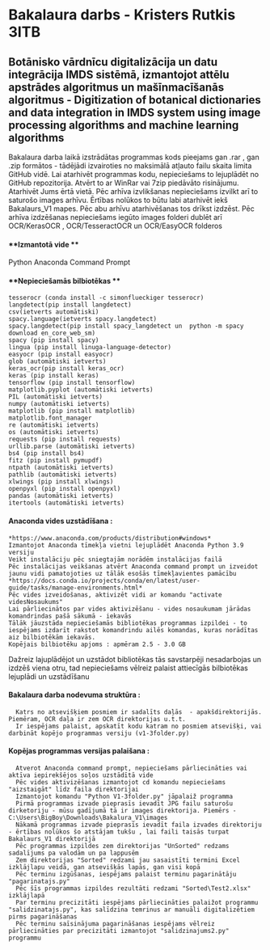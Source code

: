 # Bakalaura darbs - Kristers Rutkis 3ITB
## Botānisko vārdnīcu digitalizācija un datu integrācija IMDS sistēmā, izmantojot attēlu apstrādes algoritmus un mašīnmacīšanās algoritmus - Digitization of botanical dictionaries and data integration in IMDS system using image processing algorithms and machine learning algorithms

Bakalaura darba laikā izstrādātas programmas kods pieejams gan .rar , gan .zip formātos - tādējādi izvairoties no maksimālā atļauto failu skaita limita GitHub vidē.
Lai atarhivēt programmas kodu, nepieciešams to lejuplādēt no GitHub repozitorija. Atvērt to ar WinRar vai 7zip piedāvāto risinājumu. Atarhivēt Jums ērtā vietā.
Pēc arhīva izvlikšanas nepieciešams izvilkt arī to saturošo images arhīvu. Ērtības nolūkos to būtu labi atarhivēt iekš Bakalaurs_V1 mapes.
Pēc abu arhīvu atarhivēšanas tos drīkst izdzēst.
Pēc arhīva izdzēšanas nepieciešams iegūto images folderi dublēt arī OCR/KerasOCR , OCR/TesseractOCR un OCR/EasyOCR folderos

#### **Izmantotā vide **
Python
Anaconda Command Prompt

  #### **Nepieciešamās bilbiotēkas **
    tesserocr (conda install -c simonflueckiger tesserocr)
    langdetect(pip install langdetect)
    csv(ietverts automātiski)
    spacy.language(ietverts spacy.langdetect)
    spacy.langdetect(pip install spacy_langdetect un  python -m spacy download en_core_web_sm)
    spacy (pip install spacy)
    lingua (pip install linuga-language-detector)
    easyocr (pip install easyocr)
    glob (automātiski ietverts)
    keras_ocr(pip install keras_ocr)
    keras (pip install keras)
    tensorflow (pip install tensorflow)
    matplotlib.pyplot (automātiski ietverts)
    PIL (automātiski ietverts)
    numpy (automātiski ietverts)
    matplotlib (pip install matplotlib)
    matplotlib.font_manager
    re (automātiski ietverts)
    os (automātiski ietverts)
    requests (pip install requests)
    urllib.parse (automātiski ietverts)
    bs4 (pip install bs4)
    fitz (pip install pymupdf)
    ntpath (automātiski ietverts)
    pathlib (automātiski ietverts)
    xlwings (pip install xlwings)
    openpyxl (pip install openpyxl)
    pandas (automātiski ietverts)
    itertools (automātiski ietverts)
  
  #### **Anaconda vides uzstādīšana :**
    *https://www.anaconda.com/products/distribution#windows*
    Izmantojot Anaconda tīmekļa vietni lejuplādēt Anaconda Python 3.9 versiju
    Veikt instalāciju pēc sniegtajām norādēm instalācijas failā
    Pēc instalācijas veikšanas atvērt Anaconda command prompt un izveidot jaunu vidi pamatojoties uz tālāk esošās tīmekļavientes pamācību
    *https://docs.conda.io/projects/conda/en/latest/user-guide/tasks/manage-environments.html*
    Pēc vides izveidošanas, aktivizēt vidi ar komandu "activate videsNosaukums"
    Lai pārliecinātos par vides aktivizēšanu - vides nosaukumam jārādas komandrindas pašā sākumā - iekavās
    Tālāk jāuzstāda nepieciešamās bibliotēkas programmas izpildei - to iespējams izdarīt rakstot komandrindu ailēs komandas, kuras norādītas aiz bilbiotēkām iekavās.
    Kopējais bilbiotēku apjoms : apmēram 2.5 - 3.0 GB

  Dažreiz lajuplādējot un uzstādot bibliotēkas tās savstarpēji nesadarbojas un izdzēš viena otru, tad nepieciešams vēlreiz palaist attiecīgās bilbiotēkas lejuplādi un uzstādīšanu
  
  #### **Bakalaura darba nodevuma struktūra :** 
      Katrs no atsevišķiem posmiem ir sadalīts daļās  - apakšdirektorijās. Piemēram, OCR daļa ir zem OCR direktorijas u.t.t.
      Ir iespējams palaist, apskatīt kodu katram no posmiem atsevišķi, vai darbināt kopējo programmas versiju (v1-3folder.py)
      
  #### **Kopējas programmas versijas palaišana** :
      Atverot Anaconda command prompt, nepieciešams pārliecināties vai aktīva iepirekšējos soļos uzstādītā vide
      Pēc vides aktivizēšanas izmantojot cd komandu nepieciešams "aizstaigāt" līdz faila direktorijai
      Izmantojot komandu "Python V1-3folder.py" jāpalaiž programma
      Pirmā programmas izvade pieprasīs ievadīt JPG failu saturošu dirketoriju - mūsu gadījumā tā ir images direktorija. Piemērs - C:\Users\BigBoy\Downloads\Bakalura_V1\images
      Nākamā programmas izvade pieprasīs ievadīt faila izvades direktoriju - ērtības nolūkos šo atstājam tukšu , lai faili taisās turpat Bakalaurs_V1 direktorijā
      Pēc programmas izpildes zem direktorijas "UnSorted" redzams sadalījums pa valodām un pa lappusēm
      Zem direktorijas "Sorted" redzami jau sasaistīti termini Excel izklājlapu veidā, gan atsevišķās lapās, gan visi kopā
      Pēc terminu izgūšanas, iespējams palaist terminu pagarinātāju "pagarinatajs.py"
      Pēc šīs programmas izpildes rezultāti redzami "Sorted\Test2.xlsx" izklājlapā
      Par terminu precizitāti iespējams pārliecināties palaižot programmu "salidzinatajs.py", kas salīdzina temrinus ar manuāli digitalizētiem pirms pagarināšanas
      Pēc terminu saīsinājuma pagarināšanas iespējams vēlreiz pārliecināties par precizitāti izmantojot "salidzinajums2.py" programmu
      
      
  
